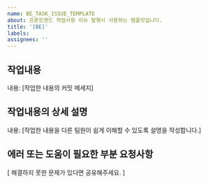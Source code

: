 ```yaml
---
name: BE_TASK_ISSUE_TEMPLATE
about: 프론트엔드 작업사항 이슈 발행시 사용하는 템플릿입니다.
title: '[BE]'
labels:
assignees: ''
---
```


## 작업내용

내용: [작업한 내용의 커밋 메세지]

## 작업내용의 상세 설명

내용: [작업한 내용을 다른 팀원이 쉽게 이해할 수 있도록 설명을 작성합니다.]

## 에러 또는 도움이 필요한 부분 요청사항

[ 해결하지 못한 문제가 있다면 공유해주세요. ]
